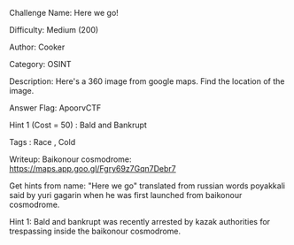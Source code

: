 Challenge Name: Here we go!

Difficulty: Medium (200)

Author: Cooker

Category: OSINT

Description: Here's a 360 image from google maps. Find the location of the image.

Answer Flag: ApoorvCTF

Hint 1 (Cost = 50) : Bald and Bankrupt

Tags : Race , Cold


Writeup: Baikonour cosmodrome: https://maps.app.goo.gl/Fgry69z7Gqn7Debr7

Get hints from name: "Here we go" translated from russian words poyakkali said by yuri gagarin when he was first launched from baikonour cosmodrome.

Hint 1: Bald and bankrupt was recently arrested by kazak authorities for trespassing inside the baikonour cosmodrome.